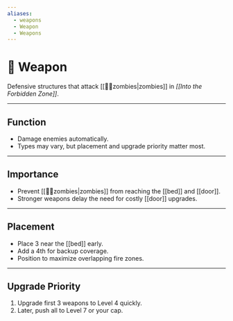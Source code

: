 ```yaml
---
aliases:
  - weapons
  - Weapon
  - Weapons
---
```

# 🔫 Weapon

Defensive structures that attack [[🧟‍♀️zombies|zombies]] in *[[Into the Forbidden Zone]]*.

---

## Function
- Damage enemies automatically.
- Types may vary, but placement and upgrade priority matter most.

---

## Importance
- Prevent [[🧟‍♀️zombies|zombies]] from reaching the [[bed]] and [[door]].
- Stronger weapons delay the need for costly [[door]] upgrades.

---

## Placement
- Place 3 near the [[bed]] early.
- Add a 4th for backup coverage.
- Position to maximize overlapping fire zones.

---

## Upgrade Priority
1. Upgrade first 3 weapons to Level 4 quickly.
2. Later, push all to Level 7 or your cap.
